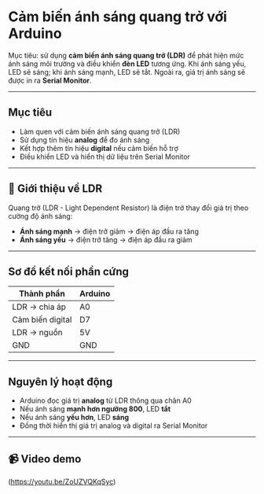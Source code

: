 # Cảm biến ánh sáng quang trở với Arduino

Mục tiêu: sử dụng **cảm biến ánh sáng quang trở (LDR)** để phát hiện mức ánh sáng môi trường và điều khiển **đèn LED** tương ứng. Khi ánh sáng yếu, LED sẽ sáng; khi ánh sáng mạnh, LED sẽ tắt. Ngoài ra, giá trị ánh sáng sẽ được in ra **Serial Monitor**.

---

## Mục tiêu

- Làm quen với cảm biến ánh sáng quang trở (LDR)
- Sử dụng tín hiệu **analog** để đo ánh sáng
- Kết hợp thêm tín hiệu **digital** nếu cảm biến hỗ trợ
- Điều khiển LED và hiển thị dữ liệu trên Serial Monitor

---

## 🧾 Giới thiệu về LDR

Quang trở (LDR - Light Dependent Resistor) là điện trở thay đổi giá trị theo cường độ ánh sáng:

- **Ánh sáng mạnh** → điện trở giảm → điện áp đầu ra tăng
- **Ánh sáng yếu** → điện trở tăng → điện áp đầu ra giảm

---

## Sơ đồ kết nối phần cứng

| Thành phần    | Arduino       |
|---------------|----------------|
| LDR → chia áp | A0             |
| Cảm biến digital | D7     |
| LDR → nguồn   | 5V             |
|  GND | GND     |



---

##  Nguyên lý hoạt động

- Arduino đọc giá trị **analog** từ LDR thông qua chân A0
- Nếu ánh sáng **mạnh hơn ngưỡng 800**, LED **tắt**
- Nếu ánh sáng **yếu hơn**, LED **sáng**
- Đồng thời hiển thị giá trị analog và digital ra Serial Monitor

---

## 📹 Video demo 

(https://youtu.be/ZoUZVQKqSyc)
